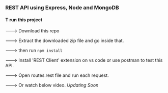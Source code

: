 ### REST API using Express, Node and MongoDB

#### T run this project
---> Download this repo

---> Extract the downloaded zip file and go inside that.

---> then run `npm install`

---> Install 'REST Client' extension on vs code or use postman to test this API.

---> Open routes.rest file and run each request.

---> Or watch below video. *Updating Soon*